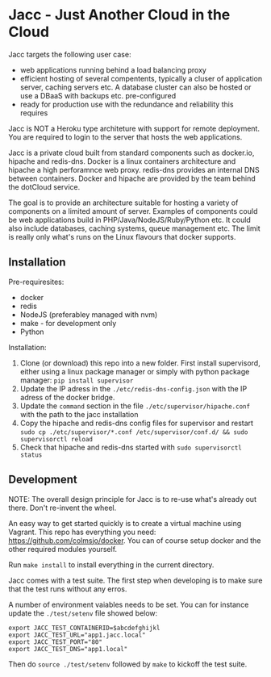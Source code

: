 Jacc - Just Another Cloud in the Cloud
======================================

Jacc targets the following user case:

 * web applications running behind a load balancing proxy
 * efficient hosting of several compentents, typically a cluser of application server, caching servers etc. A database cluster can also be hosted or use a DBaaS with backups etc. pre-configured
 * ready for production use with the redundance and reliability this requires

Jacc is NOT a Heroku type architeture with support for remote deployment. You are required to login to the server that hosts the web applications.

Jacc is a private cloud built from standard components such as docker.io, hipache and redis-dns. Docker is a linux containers architecture and hipache a high perforamnce web proxy. redis-dns provides an internal DNS between containers. Docker and hipache are provided by the team behind the dotCloud service.

The goal is to provide an architecture suitable for hosting a variety of components on a limited amount of server. Examples of components could be web applications build in PHP/Java/NodeJS/Ruby/Python etc. It could also include databases, caching systems, queue management etc. The limit is really only what's runs on the Linux flavours that docker supports.


Installation
------------

Pre-requiresites:

 * docker
 * redis
 * NodeJS (preferabley managed with nvm)
 * make - for development only
 * Python


Installation:

 1. Clone (or download) this repo into a new folder. First install supervisord, either using a linux package manager or simply with python package manager: `pip install supervisor`
 1. Update the IP adress in the `./etc/redis-dns-config.json` with the IP adress of the docker bridge.
 1. Update the `command` section in the file `./etc/supervisor/hipache.conf` with the path to the jacc installation
 1. Copy the hipache and redis-dns config files for supervisor and restart `sudo cp ./etc/supervisor/*.conf /etc/supervisor/conf.d/ && sudo supervisorctl reload`
 1. Check that hipache and redis-dns started with `sudo supervisorctl status`


Development
------------

NOTE: The overall design principle for Jacc is to re-use what's already out there. Don't re-invent the wheel.


An easy way to get started quickly is to create a virtual machine using Vagrant. This repo has everything you need: https://github.com/colmsjo/docker. You can of course setup docker and the other required modules yourself.

Run `make install` to install everything in the current directory.

Jacc comes with a test suite. The first step when developing is to make sure that the test runs without any erros. 

A number of environment vaiables needs to be set. You can for instance update the `./test/setenv` file showed below:

```
export JACC_TEST_CONTAINERID=$abcdefghijkl
export JACC_TEST_URL="app1.jacc.local"
export JACC_TEST_PORT="80"
export JACC_TEST_DNS="app1.local"
```

Then do `source ./test/setenv` followed by `make` to kickoff the test suite.


